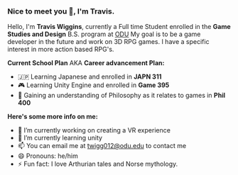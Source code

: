 ### Nice to meet you 👋, I'm Travis.
Hello, I'm **Travis Wiggins**, currently a Full time Student enrolled in the **Game Studies and Design**
B.S. program at [ODU](https://ww1.odu.edu/academics/programs/undergraduate/game-studies-design)
My goal is to be a game developer in the future and work on 3D RPG games. I have a specific interest in more action based RPG's.


**Current School Plan** AKA **Career advancement Plan:**
- :jp: Learning Japanese and enrolled in **JAPN 311**
- :video_game: Learning Unity Engine and enrolled in **Game 395**
- :thinking: Gaining an understanding of Philosophy as it relates to games in **Phil 400**



**Here's some more info on me:**
- 🔭 I’m currently working on creating a VR experience
- 🌱 I’m currently learning unity
- 📫 You can email me at twigg012@odu.edu to contact me
- 😄 Pronouns: he/him
- ⚡ Fun fact:  I love Arthurian tales and Norse mythology.
<!--
**twigg012/twigg012** is a ✨ _special_ ✨ repository because its `README.md` (this file) appears on your GitHub profile.

Here are some ideas to get you started:

- 🔭 I’m currently working on planning a game
- 🌱 I’m currently learning unity
- 👯 I’m looking to collaborate on ...
- 🤔 I’m looking for help with ...
- 💬 Ask me about ...
- 📫 How to reach me: ...
- 😄 Pronouns: he/him
- ⚡ Fun fact: ...
-->
